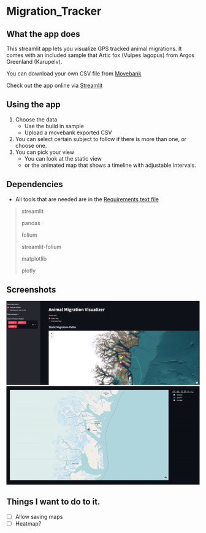# Migration_Tracker
## What the app does
This streamlit app lets you visualize GPS tracked animal migrations. It comes with an included sample that Artic fox (Vulpes lagopus) from Argos Greenland (Karupelv).

You can download your own CSV file from [Movebank](https://www.movebank.org/)

Check out the app online via [Streamlit](https://migrationtracker-gebpob8zprneqbhnv8rxkm.streamlit.app/)

## Using the app
1. Choose the data
    - Use the build in sample
    - Upload a movebank exported CSV
2. You can select certain subject to follow if there is more than one, or choose one.
3. You can pick your view
    - You can look at the static view
    - or the animated map that shows a timeline with adjustable intervals.

## Dependencies
- All tools that are needed are in the [Requirements text file](requirements.txt)
> streamlit
> 
> pandas
> 
> folium
> 
> streamlit-folium
> 
> matplotlib
> 
> plotly

## Screenshots
![Screenshot of static](screenshot1.png)
![Screen Recording](sr1.gif)

## Things I want to do to it.
- [ ] Allow saving maps
- [ ] Heatmap?
